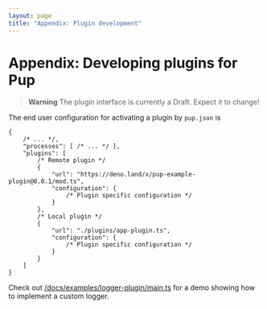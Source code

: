 ```yaml
---
layout: page
title: "Appendix: Plugin development"
---
```


# Appendix: Developing plugins for Pup

> **Warning** The plugin interface is currently a Draft. Expect it to change!

The end user configuration for activating a plugin by `pup.json` is

```jsonc
{
    /* ... */,
    "processes": [ /* ... */ ],
    "plugins": [
        /* Remote plugin */
        {
            "url": "https://deno.land/x/pup-example-plugin@0.0.1/mod.ts",
            "configuration": {
                /* Plugin specific configuration */
            }
        },
        /* Local plugin */
        {
            "url": "./plugins/app-plugin.ts",
            "configuration": {
                /* Plugin specific configuration */
            }
        }
    ]
}
```

Check out [/docs/examples/logger-plugin/main.ts](https://github.com/Hexagon/pup/tree/main/docs/examples/logger-plugin/main.ts) for a demo showing how to implement a custom logger.
